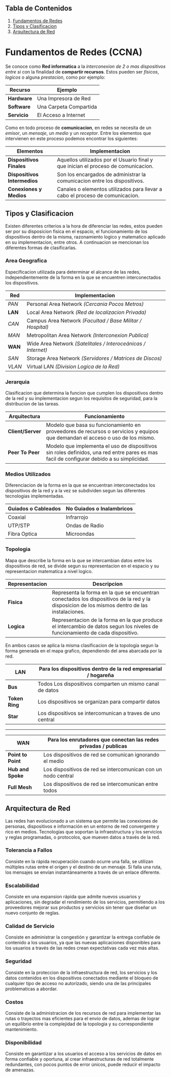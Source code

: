 ## Tabla de Contenidos
1. [Fundamentos de Redes](#fundamentos-de-redes-ccna)
1. [Tipos y Clasificacion](#tipos-y-clasificacion)
1. [Arquitectura de Red](#arquitectura-de-red)

# Fundamentos de Redes (CCNA)

Se conoce como **Red informatica** a la *interconexion de 2 o mas dispositivos entre si* con la finalidad de **compartir recursos**. Estos pueden ser *fisicos*, *logicos* o alguna *prestacion*, como por ejemplo:

| Recurso | Ejemplo |
|--|--|
| **Hardware** | Una Impresora de Red |
| **Software** | Una Carpeta Compartida |
| **Servicio** | El Acceso a Internet |

Como en todo proceso de **comunicacion**, en redes se necesita de un *emisor*, un *mensaje*, un *medio* y un *receptor*. Entre los elementos que intervienen en este proceso podemos encontrar los siguientes:

| Elementos | Implementacion |
|--|--|
| **Dispositivos Finales** | Aquellos utilizados por el Usuario final y que inician el proceso de comunicacion. |
| **Dispositivos Intermedios** | Son los encargados de administrar la comunicacion entre los dispositivos. |
| **Conexiones y Medios** | Canales o elementos utilizados para llevar a cabo el proceso de comunicacion. |

## Tipos y Clasificacion

Existen diferentes criterios a la hora de diferenciar las redes, estos pueden ser por su disposicion fisica en el espacio, el funcionamiento de los dispositivos dentro de la misma, razonamiento logico y matematico aplicado en su implementacion, entre otros. A continuacion se mencionan los diferentes formas de clasificarlas.

### Area Geografica

Especificacion utilizada para determinar el alcance de las redes, independientemente de la forma en la que se encuentren interconectados los dispositivos.

| Red | Implementacion |
|--|--|
| *PAN* | Personal Area Network *(Cercania Pocos Metros)* |
| **LAN** | Local Area Network *(Red de localizacion Privada)* |
| *CAN* | Campus Area Network *(Facultad / Base Militar / Hospital)* |
| *MAN* | Metropolitan Area Network *(Interconexion Publica)* |
| **WAN** | Wide Area Network *(Satelitales / Interoceánicas / Internet)* |
| *SAN* | Storage Area Network *(Servidores / Matrices de Discos)* |
| *VLAN* | Virtual LAN *(Division Logica de la Red)* |

### Jerarquia

Clasificacion que determina la funcion que cumplen los dispositivos dentro de la red y su implementacion segun los requisitos de seguridad, para la distribucion de las tareas.

| Arquitectura | Funcionamiento |
|--|--|
| **Client/Server** | Modelo que basa su funcionamiento en proveedores de recursos o servicios y equipos que demandan el acceso o uso de los mismo. |
| **Peer To Peer** | Modelo que implementa el uso de dispositivos sin roles definidos, una red entre pares es mas facil de configurar debido a su simplicidad. |

### Medios Utilizados

Diferenciacion de la forma en la que se encuentran interconectados los dispositivos de la red y a la vez se subdividen segun las diferentes tecnologias implementadas.

| Guiados o Cableados | No Guiados o Inalambricos |
|--|--|
| Coaxial | Infrarrojo |
| UTP/STP | Ondas de Radio |
| Fibra Optica | Microondas |

### Topologia

Mapa que describe la forma en la que se intercambian datos entre los dispositivos de red, se divide segun su representacion en el espacio y su representacion matematica a nivel logico.

| Representacion | Descripcion |
|--|--|
| **Fisica** | Representa la forma en la que se encuentran conectados los dispositivos de la red y la disposicion de los mismos dentro de las instalaciones. |
| **Logica** | Representacion de la forma en la que produce el intercambio de datos segun los niveles de funcionamiento de cada dispositivo. |

En ambos casos se aplica la misma clasificacion de la topologia segun la forma generada en el mapa grafico, dependiendo del area abarcada por la red.

| **LAN** | Para los dispositivos dentro de la red empresarial / hogareña |
|--|--|
| **Bus** | Todos Los dispositivos comparten un mismo canal de datos |
| **Token Ring** | Los dispositivos se organizan para compartir datos |
| **Star** | Los dispositivos se intercomunican a traves de uno central |

___

| **WAN** | Para los enrutadores que conectan las redes privadas / publicas |
|--|--|
| **Point to Point** | Los dispositivos de red se comunican ignorando el medio |
| **Hub and Spoke** | Los dispositivos de red se intercomunican con un nodo central |
| **Full Mesh** | Los dispositivos de red se intercomunican entre todos |

## Arquitectura de Red

Las redes han evolucionado a un sistema que permite las conexiones de personas, dispositivos e información en un entorno de red convergente y rico en medios. Tecnologías que soportan la infraestructura y los servicios y reglas programadas, o protocolos, que mueven datos a través de la red.

### Tolerancia a Fallos

Consiste en la rápida recuperación cuando ocurre una falla, se utilizan múltiples rutas entre el origen y el destino de un mensaje. Si falla una ruta, los mensajes se envían instantáneamente a través de un enlace diferente.

### Escalabilidad

Consiste en una expansion rápida que admite nuevos usuarios y aplicaciones, sin degradar el rendimiento de los servicios, permitiendo a los proveedores mejorar sus productos y servicios sin tener que diseñar un nuevo conjunto de reglas.

### Calidad de Servicio

Consiste en administrar la congestión y garantizar la entrega confiable de contenido a los usuarios, ya que las nuevas aplicaciones disponibles para los usuarios a través de las redes crean expectativas cada vez más altas.

### Seguridad

Consiste en la proteccion de la infraestructura de red, los servicios y los datos contenidos en los dispositivos conectados mediante el bloqueo de cualquier tipo de acceso no autorizado, siendo una de las principales problematicas a abordar.

### Costos

Consiste de la administracion de los recursos de red para implementar las rutas o trayectos mas eficientes para el envio de datos, ademas de lograr un equilibrio entre la complejidad de la topologia y su correspondiente mantenimiento.

### Disponibilidad

Consiste en garantizar a los usuarios el acceso a los servicios de datos en forma confiable y oportuna, al crear infraestructuras de red totalmente redundantes, con pocos puntos de error únicos, puede reducir el impacto de amenazas.
